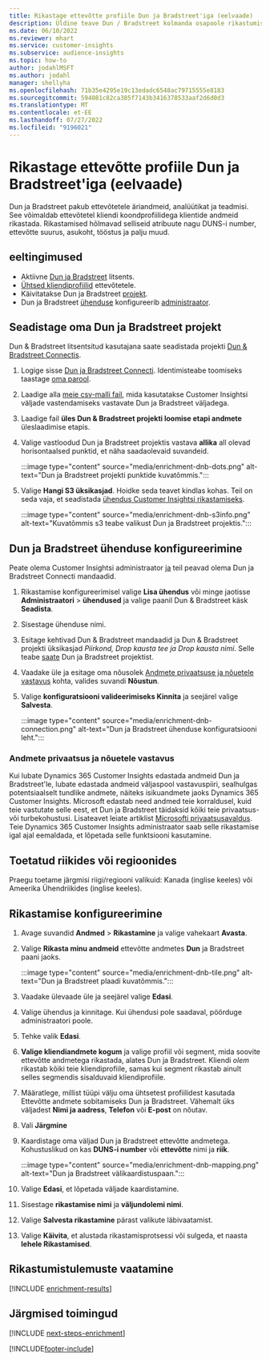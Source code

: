 ```yaml
---
title: Rikastage ettevõtte profiile Dun ja Bradstreet'iga (eelvaade)
description: Üldine teave Dun / Bradstreet kolmanda osapoole rikastumise kohta.
ms.date: 06/10/2022
ms.reviewer: mhart
ms.service: customer-insights
ms.subservice: audience-insights
ms.topic: how-to
author: jodahlMSFT
ms.author: jodahl
manager: shellyha
ms.openlocfilehash: 71b35e4295e19c13edadc6548ac79715555e8183
ms.sourcegitcommit: 594081c82ca385f7143b3416378533aaf2d6d0d3
ms.translationtype: MT
ms.contentlocale: et-EE
ms.lasthandoff: 07/27/2022
ms.locfileid: "9196021"
---
```

# <a name="enrich-company-profiles-with-dun--bradstreet-preview"></a>Rikastage ettevõtte profiile Dun ja Bradstreet'iga (eelvaade)

Dun ja Bradstreet pakub ettevõtetele äriandmeid, analüütikat ja teadmisi. See võimaldab ettevõtetel kliendi koondprofiilidega klientide andmeid rikastada. Rikastamised hõlmavad selliseid atribuute nagu DUNS-i number, ettevõtte suurus, asukoht, tööstus ja palju muud.

## <a name="prerequisites"></a>eeltingimused

- Aktiivne [Dun ja Bradstreet](https://www.dnb.com/marketing/media/give-your-data-a-boost.html?source=microsoft_audience_insights) litsents.
- [Ühtsed kliendiprofiilid](customer-profiles.md) ettevõtetele.
- Käivitatakse Dun ja Bradstreet [projekt](#set-up-your-dun--bradstreet-project).
- Dun ja Bradstreet [ühenduse](connections.md) konfigureerib [administraator](#configure-a-connection-for-dun--bradstreet).

## <a name="set-up-your-dun--bradstreet-project"></a>Seadistage oma Dun ja Bradstreet projekt

Dun & Bradstreet litsentsitud kasutajana saate seadistada projekti [Dun & Bradstreet Connectis](https://connect.dnb.com?lead_source=microsoft_audienceinsights).

1. Logige sisse [Dun ja Bradstreet Connecti](https://connect.dnb.com?lead_source=microsoft_audienceinsights). Identimisteabe toomiseks taastage [oma parool](https://sso.dnb.com/signin/forgot-password?lead_source=microsoft_audienceinsights).

1. Laadige alla [meie csv-malli fail](https://c360devenrichment.blob.core.windows.net/mapping/DnBCIdatamapping.csv), mida kasutatakse Customer Insightsi väljade vastendamiseks vastavate Dun ja Bradstreet väljadega.

1. Laadige fail **üles Dun & Bradstreet projekti loomise etapi andmete** üleslaadimise etapis.

1. Valige vastloodud Dun ja Bradstreet projektis vastava **allika** all olevad horisontaalsed punktid, et näha saadaolevaid suvandeid.

   :::image type="content" source="media/enrichment-dnb-dots.png" alt-text="Dun ja Bradstreet projekti punktide kuvatõmmis.":::

1. Valige **Hangi S3 üksikasjad**. Hoidke seda teavet kindlas kohas. Teil on seda vaja, et seadistada [ühendus Customer Insightsi rikastamiseks](#configure-a-connection-for-dun--bradstreet).

   :::image type="content" source="media/enrichment-dnb-s3info.png" alt-text="Kuvatõmmis s3 teabe valikust Dun ja Bradstreet projektis.":::

## <a name="configure-a-connection-for-dun--bradstreet"></a>Dun ja Bradstreet ühenduse konfigureerimine

Peate olema Customer Insightsi administraator [ja](permissions.md#admin) teil peavad olema Dun ja Bradstreet Connecti mandaadid.

1. Rikastamise konfigureerimisel valige **Lisa ühendus** või minge jaotisse **Administraatori** > **ühendused** ja valige paanil Dun & Bradstreet käsk **Seadista**.

1. Sisestage ühenduse nimi.

1. Esitage kehtivad Dun & Bradstreet mandaadid ja Dun & Bradstreet projekti üksikasjad *Piirkond, Drop kausta tee ja Drop kausta nimi*. Selle teabe [saate](#set-up-your-dun--bradstreet-project) Dun ja Bradstreet projektist.

1. Vaadake üle ja esitage oma nõusolek [Andmete privaatsuse ja nõuetele vastavus](#data-privacy-and-compliance) kohta, valides suvandi **Nõustun**.

1. Valige **konfiguratsiooni valideerimiseks Kinnita** ja seejärel valige **Salvesta**.

   :::image type="content" source="media/enrichment-dnb-connection.png" alt-text="Dun ja Bradstreet ühenduse konfiguratsiooni leht.":::

### <a name="data-privacy-and-compliance"></a>Andmete privaatsus ja nõuetele vastavus

Kui lubate Dynamics 365 Customer Insights edastada andmeid Dun ja Bradstreet'le, lubate edastada andmeid väljaspool vastavuspiiri, sealhulgas potentsiaalselt tundlike andmete, näiteks isikuandmete jaoks Dynamics 365 Customer Insights. Microsoft edastab need andmed teie korraldusel, kuid teie vastutate selle eest, et Dun ja Bradstreet täidaksid kõiki teie privaatsus- või turbekohustusi. Lisateavet leiate artiklist [Microsofti privaatsusavaldus](https://go.microsoft.com/fwlink/?linkid=396732).
Teie Dynamics 365 Customer Insights administraator saab selle rikastamise igal ajal eemaldada, et lõpetada selle funktsiooni kasutamine.

## <a name="supported-countries-or-regions"></a>Toetatud riikides või regioonides

Praegu toetame järgmisi riigi/regiooni valikuid: Kanada (inglise keeles) või Ameerika Ühendriikides (inglise keeles).

## <a name="configure-the-enrichment"></a>Rikastamise konfigureerimine

1. Avage suvandid **Andmed** > **Rikastamine** ja valige vahekaart **Avasta**.

1. Valige **Rikasta minu andmeid** ettevõtte andmetes **Dun** ja Bradstreet paani jaoks.

   :::image type="content" source="media/enrichment-dnb-tile.png" alt-text="Dun ja Bradstreet plaadi kuvatõmmis.":::

1. Vaadake ülevaade üle ja seejärel valige **Edasi**.

1. Valige ühendus ja kinnitage. Kui ühendusi pole saadaval, pöörduge administraatori poole.

1. Tehke valik **Edasi**.

1. **Valige kliendiandmete kogum** ja valige profiil või segment, mida soovite ettevõtte andmetega rikastada, alates Dun ja Bradstreet. Kliendi *olem* rikastab kõiki teie kliendiprofiile, samas kui segment rikastab ainult selles segmendis sisalduvaid kliendiprofiile.

1. Määratlege, millist tüüpi välju oma ühtsetest profiilidest kasutada Ettevõtte andmete sobitamiseks Dun ja Bradstreet. Vähemalt üks väljadest **Nimi ja aadress**, **Telefon** või **E-post** on nõutav.

1. Vali **Järgmine**

1. Kaardistage oma väljad Dun ja Bradstreet ettevõtte andmetega. Kohustuslikud on kas **DUNS-i number** või **ettevõtte** nimi ja **riik**.

      :::image type="content" source="media/enrichment-dnb-mapping.png" alt-text="Dun ja Bradstreet välikaardistuspaan.":::

1. Valige **Edasi**, et lõpetada väljade kaardistamine.

1. Sisestage **rikastamise nimi** ja **väljundolemi nimi**.

1. Valige **Salvesta rikastamine** pärast valikute läbivaatamist.

1. Valige **Käivita**, et alustada rikastamisprotsessi või sulgeda, et naasta **lehele Rikastamised**.

## <a name="view-enrichment-results"></a>Rikastumistulemuste vaatamine

[!INCLUDE [enrichment-results](includes/enrichment-results.md)]

## <a name="next-steps"></a>Järgmised toimingud

[!INCLUDE [next-steps-enrichment](includes/next-steps-enrichment.md)]

[!INCLUDE[footer-include](includes/footer-banner.md)]
